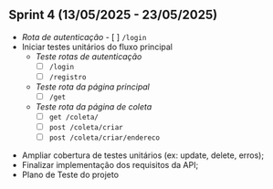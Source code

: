 ## Sprint 4 (13/05/2025 - 23/05/2025)
- *Rota de autenticação*
      - [ ] `/login`
- Iniciar testes unitários do fluxo principal
  - *Teste rotas de autenticação*
    - [ ] `/login`
    - [ ] `/registro`
  - *Teste rota da página principal*
    - [ ] `/get`
  - *Teste rota da página de coleta*
    - [ ] `get /coleta/`
    - [ ] `post /coleta/criar`
    - [ ] `post /coleta/criar/endereco`
* Ampliar cobertura de testes unitários (ex: update, delete, erros);
* Finalizar implementação dos requisitos da API;
* Plano de Teste do projeto
